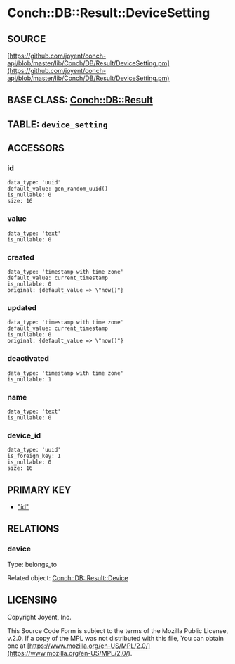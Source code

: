 # Conch::DB::Result::DeviceSetting

## SOURCE

[https://github.com/joyent/conch-api/blob/master/lib/Conch/DB/Result/DeviceSetting.pm](https://github.com/joyent/conch-api/blob/master/lib/Conch/DB/Result/DeviceSetting.pm)

## BASE CLASS: [Conch::DB::Result](../modules/Conch%3A%3ADB%3A%3AResult)

## TABLE: `device_setting`

## ACCESSORS

### id

```
data_type: 'uuid'
default_value: gen_random_uuid()
is_nullable: 0
size: 16
```

### value

```
data_type: 'text'
is_nullable: 0
```

### created

```
data_type: 'timestamp with time zone'
default_value: current_timestamp
is_nullable: 0
original: {default_value => \"now()"}
```

### updated

```
data_type: 'timestamp with time zone'
default_value: current_timestamp
is_nullable: 0
original: {default_value => \"now()"}
```

### deactivated

```
data_type: 'timestamp with time zone'
is_nullable: 1
```

### name

```
data_type: 'text'
is_nullable: 0
```

### device\_id

```
data_type: 'uuid'
is_foreign_key: 1
is_nullable: 0
size: 16
```

## PRIMARY KEY

- ["id"](#id)

## RELATIONS

### device

Type: belongs\_to

Related object: [Conch::DB::Result::Device](../modules/Conch%3A%3ADB%3A%3AResult%3A%3ADevice)

## LICENSING

Copyright Joyent, Inc.

This Source Code Form is subject to the terms of the Mozilla Public License,
v.2.0. If a copy of the MPL was not distributed with this file, You can obtain
one at [https://www.mozilla.org/en-US/MPL/2.0/](https://www.mozilla.org/en-US/MPL/2.0/).
